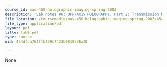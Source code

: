 ```yaml
---
course_id: mas-450-holographic-imaging-spring-2003
description: 'Lab notes #6: OFF-AXIS HOLOGRAPHY. Part 2: Transmission Masters'
file_location: /coursemedia/mas-450-holographic-imaging-spring-2003/454dfca76fffbf69c7423b0818536a30_lab6.pdf
file_type: application/pdf
layout: pdf
title: lab6.pdf
type: course
uid: 454dfca76fffbf69c7423b0818536a30

---
```

None